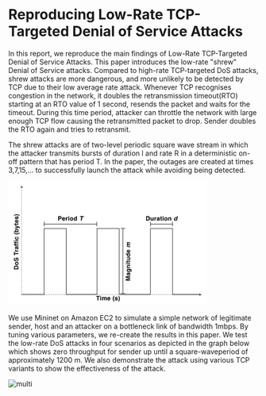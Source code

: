 # Reproducing Low-Rate TCP-Targeted Denial of Service Attacks

 In this report, we reproduce the main findings of Low-Rate TCP-Targeted Denial of Service Attacks. This paper introduces the low-rate "shrew" Denial of Service attacks. Compared to high-rate TCP-targeted DoS attacks, shrew attacks are more dangerous, and more unlikely to be detected by TCP due to their low average rate attack. Whenever TCP recognises congestion in the network, it doubles the retransmission timeout(RTO) starting at an RTO value of 1 second, resends the packet and waits for the timeout. During this time period, attacker can throttle the network with large enough TCP flow causing the retransmitted packet to drop. Sender doubles the RTO again and tries to retransmit. 

 The shrew attacks are of two-level periodic square wave stream in which the attacker transmits bursts of duration l and rate R in a deterministic on-off pattern that has period T. In the paper, the outages are created at times 3,7,15,... to successfully launch the attack while avoiding being detected.
 
<p float="left">
<img src="sqaure_wave.png" alt="drawing" width="400"/>
</p>
 
 
We use Mininet on Amazon EC2 to simulate a simple network of legitimate sender, host and an attacker on a bottleneck link of bandwidth 1mbps. By tuning various parameters, we re-create the results in this paper. We test the low-rate DoS attacks in four scenarios as depicted in the graph below which shows zero throughput for sender up until a square-waveperiod of approximately 1200 m. We also demonstrate the attack using various TCP variants to show the effectiveness of the attack.


![multi](https://user-images.githubusercontent.com/32016647/117553305-cd038700-b01e-11eb-8124-c52f3afa502e.png|width=400)
